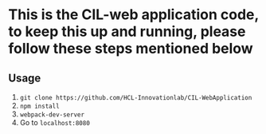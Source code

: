 # This is the CIL-web application code, to keep this up and running, please follow these steps mentioned below


## Usage
1. `git clone https://github.com/HCL-Innovationlab/CIL-WebApplication`
2. `npm install`
3. `webpack-dev-server`
4. Go to `localhost:8080`


